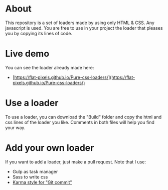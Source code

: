 # About

This repository is a set of loaders made by using only HTML & CSS. Any javascript is used. You are free to use in your project the loader that pleases you by copying its lines of code.

# Live demo

You can see the loader already made here: 

- [https://flat-pixels.github.io/Pure-css-loaders/](https://flat-pixels.github.io/Pure-css-loaders/)

# Use a loader

To use a loader, you can download the "Build" folder and copy the html and css lines of the loader you like. Comments in both files will help you find your way.

# Add your own loader

If you want to add a loader, just make a pull request. Note that I use:

- Gulp as task manager
- Sass to write css
- [Karma style for "Git commit"](https://karma-runner.github.io/2.0/dev/git-commit-msg.html)